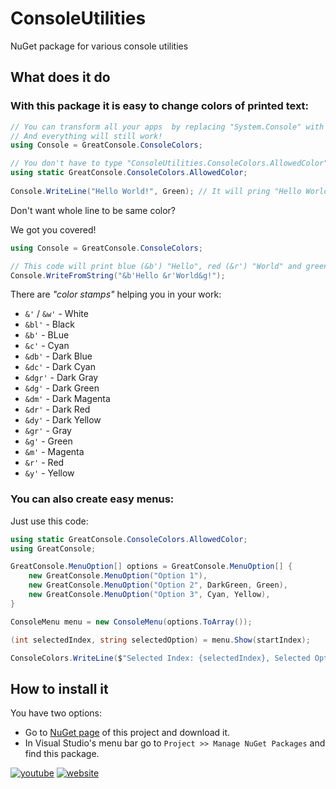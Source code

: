 ﻿# ConsoleUtilities

NuGet package for various console utilities


## What does it do

### With this package it is easy to change colors of printed text:

```csharp
// You can transform all your apps  by replacing "System.Console" with "ConsoleColors" class.
// And everything will still work!
using Console = GreatConsole.ConsoleColors;

// You don't have to type "ConsoleUtilities.ConsoleColors.AllowedColor" all the time.
using static GreatConsole.ConsoleColors.AllowedColor;
                                                          
Console.WriteLine("Hello World!", Green); // It will pring "Hello World!" in green
```

Don't want whole line to be same color?

We got you covered!

```csharp
using Console = GreatConsole.ConsoleColors;

// This code will print blue (&b') "Hello", red (&r') "World" and green (&g') "!".
Console.WriteFromString("&b'Hello &r'World&g!");
```

There are _"color stamps"_ helping you in your work:
 - `&'` / `&w'` - White
 - `&bl'` - Black
 - `&b'` - BLue
 - `&c'` - Cyan
 - `&db'` - Dark Blue
 - `&dc'` - Dark Cyan
 - `&dgr'` - Dark Gray
 - `&dg'` - Dark Green
 - `&dm'` - Dark Magenta
 - `&dr'` - Dark Red
 - `&dy'` - Dark Yellow
 - `&gr'` - Gray
 - `&g'` - Green
 - `&m'` - Magenta
 - `&r'` - Red
 - `&y'` - Yellow

### You can also create easy menus:

Just use this code:

```csharp
using static GreatConsole.ConsoleColors.AllowedColor;
using GreatConsole;

GreatConsole.MenuOption[] options = GreatConsole.MenuOption[] {
    new GreatConsole.MenuOption("Option 1"),
    new GreatConsole.MenuOption("Option 2", DarkGreen, Green),
    new GreatConsole.MenuOption("Option 3", Cyan, Yellow),
}

ConsoleMenu menu = new ConsoleMenu(options.ToArray());

(int selectedIndex, string selectedOption) = menu.Show(startIndex);

ConsoleColors.WriteLine($"Selected Index: {selectedIndex}, Selected Option: {selectedOption}", Green);
```

## How to install it

You have two options:

- Go to [NuGet page](https://nuget.org/packages/GreatConsole) of this project and download it.
- In Visual Studio's menu bar go to `Project >> Manage NuGet Packages` and find this package.

[![youtube](https://socialize-md.vercel.app/api/badge/youtube)](https://www.youtube.com/channel/UC-ytTDqZqvtTyLThRujjOyw)
[![website](https://socialize-md.vercel.app/api/badge/web)](tomeklukomski.pl)
